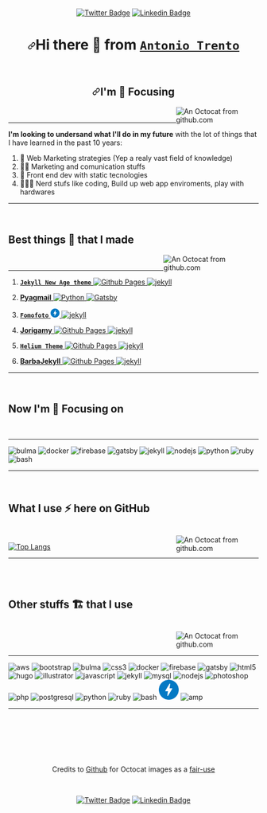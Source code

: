 <br />

<p align="center"><a href="https://twitter.com/lantoniotrento" rel="nofollow"><img src="https://camo.githubusercontent.com/7ea6e1474fcd1dc8a8cd02fcceb98e37822e3661/68747470733a2f2f696d672e736869656c64732e696f2f62616467652f2d406c616e746f6e696f7472656e746f2d3163613066313f7374796c653d666c61742d737175617265266c6162656c436f6c6f723d316361306631266c6f676f3d74776974746572266c6f676f436f6c6f723d7768697465266c696e6b3d68747470733a2f2f747769747465722e636f6d2f6c616e746f6e696f7472656e746f" alt="Twitter Badge" data-canonical-src="https://img.shields.io/badge/-@lantoniotrento-1ca0f1?style=flat-square&amp;labelColor=1ca0f1&amp;logo=twitter&amp;logoColor=white&amp;link=https://twitter.com/lantoniotrento" style="max-width:100%;"></a> <a href="https://www.linkedin.com/in/antoniotrento/" rel="nofollow"><img src="https://camo.githubusercontent.com/5d623cf50b156c4e1b008a9d17546bae327807f6/68747470733a2f2f696d672e736869656c64732e696f2f62616467652f2d616e746f6e696f7472656e746f2d626c75653f7374796c653d666c61742d737175617265266c6f676f3d4c696e6b6564696e266c6f676f436f6c6f723d7768697465266c696e6b3d68747470733a2f2f7777772e6c696e6b6564696e2e636f6d2f696e2f616e746f6e696f7472656e746f2f" alt="Linkedin Badge" data-canonical-src="https://img.shields.io/badge/-antoniotrento-blue?style=flat-square&amp;logo=Linkedin&amp;logoColor=white&amp;link=https://www.linkedin.com/in/antoniotrento/" style="max-width:100%;"></a></p>

<!-- ⬆️ Generated by https://shields.io/ ⬆️ -->
<h1 align="center"><a id="user-content-hi-there--from-antonio-trento" class="anchor" aria-hidden="true" href="#hi-there--from-antonio-trento"><svg class="octicon octicon-link" viewBox="0 0 16 16" version="1.1" width="16" height="16" aria-hidden="true"><path fill-rule="evenodd" d="M7.775 3.275a.75.75 0 001.06 1.06l1.25-1.25a2 2 0 112.83 2.83l-2.5 2.5a2 2 0 01-2.83 0 .75.75 0 00-1.06 1.06 3.5 3.5 0 004.95 0l2.5-2.5a3.5 3.5 0 00-4.95-4.95l-1.25 1.25zm-4.69 9.64a2 2 0 010-2.83l2.5-2.5a2 2 0 012.83 0 .75.75 0 001.06-1.06 3.5 3.5 0 00-4.95 0l-2.5 2.5a3.5 3.5 0 004.95 4.95l1.25-1.25a.75.75 0 00-1.06-1.06l-1.25 1.25a2 2 0 01-2.83 0z"></path></svg></a>Hi there <g-emoji class="g-emoji" alias="wave" fallback-src="https://github.githubassets.com/images/icons/emoji/unicode/1f44b.png">👋</g-emoji> from <a href="https://antoniotrento.net" rel="nofollow"><code>Antonio Trento</code></a></h1>

<!-- # Hi there 👋 from [`Antonio Trento`](https://antoniotrento.net) -->

<br />

<!-- ## I'm 🎯Focusing -->
<h2 align="center"><a id="user-content-im-focusing" class="anchor" aria-hidden="true" href="#im-focusing"><svg class="octicon octicon-link" viewBox="0 0 16 16" version="1.1" width="16" height="16" aria-hidden="true"><path fill-rule="evenodd" d="M7.775 3.275a.75.75 0 001.06 1.06l1.25-1.25a2 2 0 112.83 2.83l-2.5 2.5a2 2 0 01-2.83 0 .75.75 0 00-1.06 1.06 3.5 3.5 0 004.95 0l2.5-2.5a3.5 3.5 0 00-4.95-4.95l-1.25 1.25zm-4.69 9.64a2 2 0 010-2.83l2.5-2.5a2 2 0 012.83 0 .75.75 0 001.06-1.06 3.5 3.5 0 00-4.95 0l-2.5 2.5a3.5 3.5 0 004.95 4.95l1.25-1.25a.75.75 0 00-1.06-1.06l-1.25 1.25a2 2 0 01-2.83 0z"></path></svg></a>I'm <g-emoji class="g-emoji" alias="dart" fallback-src="https://github.githubassets.com/images/icons/emoji/unicode/1f3af.png">🎯</g-emoji> Focusing</h2>

<img align="right" width="33%" title="An Octocat from github.com" src="https://octodex.github.com/images/daftpunktocat-thomas.gif" alt="An Octocat from github.com" />

<br />

---

**I'm looking to undersand what I'll do in my future** with the lot of things that I have learned in the past 10 years:

1. 🚀 Web Marketing strategies (Yep a realy vast field of knowledge)
2. 🧙🏼 Marketing and comunication stuffs
3. 🎨  Front end dev with static tecnologies
4. 👨🏻‍💻 Nerd stufs like coding, Build up web app enviroments, play with hardwares

---

<!-- Emoji from https://getemoji.com/ -->
<br />

## Best things 💎 that I made

<img align="right" width="38%" title="An Octocat from github.com" src="https://octodex.github.com/images/labtocat.png" alt="An Octocat from github.com" />

<br />

---

1. <p align="left"><a href="https://jamstackthemes.dev/theme/jekyll-new-age/" target="_blank"><b><code>Jekyll New Age theme</code></b> <img src="https://www.vectorlogo.zone/logos/github/github-icon.svg" alt="Github Pages" width="18" height="18"/> <img src="https://www.vectorlogo.zone/logos/jekyllrb/jekyllrb-icon.svg" alt="jekyll" width="18" height="18"/></a></p>
2. <p align="left"><a href="https://pyagmail.netlify.app/" target="_blank"><b>Pyagmail</b> <img src="https://devicons.github.io/devicon/devicon.git/icons/python/python-original.svg" alt="Python" width="18" height="18"/> <img src="https://www.vectorlogo.zone/logos/gatsbyjs/gatsbyjs-icon.svg" alt="Gatsby" width="18" height="18"/></a></p>
3. <p align="left"><a href="https://fomofoto.net" target="_blank"><code><b>Fomofoto</b></code> <img src="https://github.com/antoniotrento/antoniotrento/blob/master/img/ampproject-official.svg" alt="amp" width="18" height="18"/> <img src="https://www.vectorlogo.zone/logos/jekyllrb/jekyllrb-icon.svg" alt="jekyll" width="18" height="18"/></a></p>
4. <p align="left"><a href="https://jorigamy.github.io" target="_blank"><b>Jorigamy</b> <img src="https://www.vectorlogo.zone/logos/github/github-icon.svg" alt="Github Pages" width="18" height="18"/> <img src="https://www.vectorlogo.zone/logos/jekyllrb/jekyllrb-icon.svg" alt="jekyll" width="18" height="18"/></a></p>
5. <p align="left"><a href="https://jamstackthemes.dev/theme/jekyll-helium-theme/" target="_blank"><b><code>Helium Theme</code></b> <img src="https://www.vectorlogo.zone/logos/github/github-icon.svg" alt="Github Pages" width="18" height="18"/> <img src="https://www.vectorlogo.zone/logos/jekyllrb/jekyllrb-icon.svg" alt="jekyll" width="18" height="18"/></a></p>
6. <p align="left"><a href="https://barbajekyll.github.io" target="_blank"><b>BarbaJekyll</b> <img src="https://www.vectorlogo.zone/logos/github/github-icon.svg" alt="Github Pages" width="18" height="18"/> <img src="https://www.vectorlogo.zone/logos/jekyllrb/jekyllrb-icon.svg" alt="jekyll" width="18" height="18"/></a></p>

---

<br />

## Now I'm 🎯 Focusing on

<br />

---

<p align="left"><img src="https://raw.githubusercontent.com/gilbarbara/logos/804dc257b59e144eaca5bc6ffd16949752c6f789/logos/bulma.svg" alt="bulma" width="40" height="40"/> <img src="https://devicons.github.io/devicon/devicon.git/icons/docker/docker-original-wordmark.svg" alt="docker" width="40" height="40"/> <img src="https://www.vectorlogo.zone/logos/firebase/firebase-icon.svg" alt="firebase" width="40" height="40"/> <img src="https://www.vectorlogo.zone/logos/gatsbyjs/gatsbyjs-icon.svg" alt="gatsby" width="40" height="40"/> <img src="https://www.vectorlogo.zone/logos/jekyllrb/jekyllrb-icon.svg" alt="jekyll" width="40" height="40"/> <img src="https://devicons.github.io/devicon/devicon.git/icons/nodejs/nodejs-original-wordmark.svg" alt="nodejs" width="40" height="40"/> <img src="https://devicons.github.io/devicon/devicon.git/icons/python/python-original.svg" alt="python" width="40" height="40"/> <img src="https://devicons.github.io/devicon/devicon.git/icons/ruby/ruby-original-wordmark.svg" alt="ruby" width="40" height="40"/> <img src="https://www.vectorlogo.zone/logos/gnu_bash/gnu_bash-icon.svg" alt="bash" width="40" height="40"/></p>
<!-- ⬆️ Generated by https://rahuldkjain.github.io/gh-profile-readme-generator/ and https://www.vectorlogo.zone and https://devicon.dev/ ⬆️ -->

---

<br />

## What I use ⚡️ here on GitHub

<br />

<img align="right" width="33%" title="An Octocat from github.com" src="https://octodex.github.com/images/stormtroopocat.jpg" alt="An Octocat from github.com" />

[![Top Langs](https://antonioreadmestats.vercel.app/api/top-langs/?username=antoniotrento&layout=compact)](https://github.com/antoniotrento)

<!-- ⬆️ Generated by https://github.com/antoniotrento/antonioreadmestats and https://www.vectorlogo.zone and https://devicon.dev/ ⬆️ -->

--------------------------------------------------------------------------------
<br />
<br />

## Other stuffs 🏗 that I use

<br />

<img align="right" width="33%" title="An Octocat from github.com" src="https://octodex.github.com/images/inspectocat.jpg" alt="An Octocat from github.com" />

<br />
<br />

---

<p><img src="https://devicons.github.io/devicon/devicon.git/icons/amazonwebservices/amazonwebservices-original-wordmark.svg" alt="aws" width="40" height="40"/> <img src="https://devicons.github.io/devicon/devicon.git/icons/bootstrap/bootstrap-plain.svg" alt="bootstrap" width="40" height="40"/> <img src="https://raw.githubusercontent.com/gilbarbara/logos/804dc257b59e144eaca5bc6ffd16949752c6f789/logos/bulma.svg" alt="bulma" width="40" height="40"/> <img src="https://devicons.github.io/devicon/devicon.git/icons/css3/css3-original-wordmark.svg" alt="css3" width="40" height="40"/> <img src="https://devicons.github.io/devicon/devicon.git/icons/docker/docker-original-wordmark.svg" alt="docker" width="40" height="40"/> <img src="https://www.vectorlogo.zone/logos/firebase/firebase-icon.svg" alt="firebase" width="40" height="40"/> <img src="https://www.vectorlogo.zone/logos/gatsbyjs/gatsbyjs-icon.svg" alt="gatsby" width="40" height="40"/> <img src="https://devicons.github.io/devicon/devicon.git/icons/html5/html5-original-wordmark.svg" alt="html5" width="40" height="40"/> <img src="https://api.iconify.design/logos-hugo.svg" alt="hugo" width="40" height="40"/> <img src="https://www.vectorlogo.zone/logos/adobe_illustrator/adobe_illustrator-icon.svg" alt="illustrator" width="40" height="40"/> <img src="https://devicons.github.io/devicon/devicon.git/icons/javascript/javascript-original.svg" alt="javascript" width="40" height="40"/> <img src="https://www.vectorlogo.zone/logos/jekyllrb/jekyllrb-icon.svg" alt="jekyll" width="40" height="40"/> <img src="https://devicons.github.io/devicon/devicon.git/icons/mysql/mysql-original-wordmark.svg" alt="mysql" width="40" height="40"/> <img src="https://devicons.github.io/devicon/devicon.git/icons/nodejs/nodejs-original-wordmark.svg" alt="nodejs" width="40" height="40"/> <img src="https://devicons.github.io/devicon/devicon.git/icons/photoshop/photoshop-plain.svg" alt="photoshop" width="40" height="40"/> <img src="https://devicons.github.io/devicon/devicon.git/icons/php/php-original.svg" alt="php" width="40" height="40"/> <img src="https://devicons.github.io/devicon/devicon.git/icons/postgresql/postgresql-original-wordmark.svg" alt="postgresql" width="40" height="40"/> <img src="https://devicons.github.io/devicon/devicon.git/icons/python/python-original.svg" alt="python" width="40" height="40"/> <img src="https://devicons.github.io/devicon/devicon.git/icons/ruby/ruby-original-wordmark.svg" alt="ruby" width="40" height="40"/> <img src="https://www.vectorlogo.zone/logos/gnu_bash/gnu_bash-icon.svg" alt="bash" width="40" height="40"/> <img src="https://github.com/antoniotrento/antoniotrento/blob/master/img/ampproject-official.svg" alt="amp" width="40" height="40"/> <img src="https://www.vectorlogo.zone/logos/wordpress/wordpress-icon.svg" alt="amp" width="40" height="40"/></p>

---

<br />
<br />
<br />
<br />
<br />

<p align="center">Credits to <a href="https://github.com">Github</a> for Octocat images as a <a href="https://octodex.github.com/faq/#can-i-use-an-octocat-as-my-app-logo-or-icon">fair-use</a></p>

<br />

<p align="center"><a href="https://twitter.com/lantoniotrento" rel="nofollow"><img src="https://camo.githubusercontent.com/7ea6e1474fcd1dc8a8cd02fcceb98e37822e3661/68747470733a2f2f696d672e736869656c64732e696f2f62616467652f2d406c616e746f6e696f7472656e746f2d3163613066313f7374796c653d666c61742d737175617265266c6162656c436f6c6f723d316361306631266c6f676f3d74776974746572266c6f676f436f6c6f723d7768697465266c696e6b3d68747470733a2f2f747769747465722e636f6d2f6c616e746f6e696f7472656e746f" alt="Twitter Badge" data-canonical-src="https://img.shields.io/badge/-@lantoniotrento-1ca0f1?style=flat-square&amp;labelColor=1ca0f1&amp;logo=twitter&amp;logoColor=white&amp;link=https://twitter.com/lantoniotrento" style="max-width:100%;"></a> <a href="https://www.linkedin.com/in/antoniotrento/" rel="nofollow"><img src="https://camo.githubusercontent.com/5d623cf50b156c4e1b008a9d17546bae327807f6/68747470733a2f2f696d672e736869656c64732e696f2f62616467652f2d616e746f6e696f7472656e746f2d626c75653f7374796c653d666c61742d737175617265266c6f676f3d4c696e6b6564696e266c6f676f436f6c6f723d7768697465266c696e6b3d68747470733a2f2f7777772e6c696e6b6564696e2e636f6d2f696e2f616e746f6e696f7472656e746f2f" alt="Linkedin Badge" data-canonical-src="https://img.shields.io/badge/-antoniotrento-blue?style=flat-square&amp;logo=Linkedin&amp;logoColor=white&amp;link=https://www.linkedin.com/in/antoniotrento/" style="max-width:100%;"></a></p>

<!-- ⬆️ Generated by https://rahuldkjain.github.io/gh-profile-readme-generator/ ⬆️ -->

<!-- Markdown for social badges

[![Twitter Badge](https://img.shields.io/badge/-@lantoniotrento-1ca0f1?style=flat-square&labelColor=1ca0f1&logo=twitter&logoColor=white&link=https://twitter.com/lantoniotrento)](https://twitter.com/lantoniotrento) [![Linkedin Badge](https://img.shields.io/badge/-antoniotrento-blue?style=flat-square&logo=Linkedin&logoColor=white&link=https://www.linkedin.com/in/antoniotrento/)](https://www.linkedin.com/in/antoniotrento/)

HTML Version

<p align="right"><a href="https://twitter.com/lantoniotrento" rel="nofollow"><img src="https://camo.githubusercontent.com/7ea6e1474fcd1dc8a8cd02fcceb98e37822e3661/68747470733a2f2f696d672e736869656c64732e696f2f62616467652f2d406c616e746f6e696f7472656e746f2d3163613066313f7374796c653d666c61742d737175617265266c6162656c436f6c6f723d316361306631266c6f676f3d74776974746572266c6f676f436f6c6f723d7768697465266c696e6b3d68747470733a2f2f747769747465722e636f6d2f6c616e746f6e696f7472656e746f" alt="Twitter Badge" data-canonical-src="https://img.shields.io/badge/-@lantoniotrento-1ca0f1?style=flat-square&amp;labelColor=1ca0f1&amp;logo=twitter&amp;logoColor=white&amp;link=https://twitter.com/lantoniotrento" style="max-width:100%;"></a> <a href="https://www.linkedin.com/in/antoniotrento/" rel="nofollow"><img src="https://camo.githubusercontent.com/5d623cf50b156c4e1b008a9d17546bae327807f6/68747470733a2f2f696d672e736869656c64732e696f2f62616467652f2d616e746f6e696f7472656e746f2d626c75653f7374796c653d666c61742d737175617265266c6f676f3d4c696e6b6564696e266c6f676f436f6c6f723d7768697465266c696e6b3d68747470733a2f2f7777772e6c696e6b6564696e2e636f6d2f696e2f616e746f6e696f7472656e746f2f" alt="Linkedin Badge" data-canonical-src="https://img.shields.io/badge/-antoniotrento-blue?style=flat-square&amp;logo=Linkedin&amp;logoColor=white&amp;link=https://www.linkedin.com/in/antoniotrento/" style="max-width:100%;"></a></p>

-->
